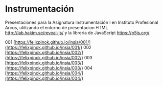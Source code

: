 # Instrumentación
Presentaciones para la Asignatura Instrumentación I en Instituto Profesional Arcos, utilizando el entorno de presentacion HTML http://lab.hakim.se/reveal-js/ y la libreria de JavaScript https://p5js.org/

001 [https://felixpinok.github.io/insia/001/](https://felixpinok.github.io/insia/001/)
002 [https://felixpinok.github.io/insia/002/](https://felixpinok.github.io/insia/002/)
003 [https://felixpinok.github.io/insia/003/](https://felixpinok.github.io/insia/003/)
004 [https://felixpinok.github.io/insia/004/](https://felixpinok.github.io/insia/004/)
